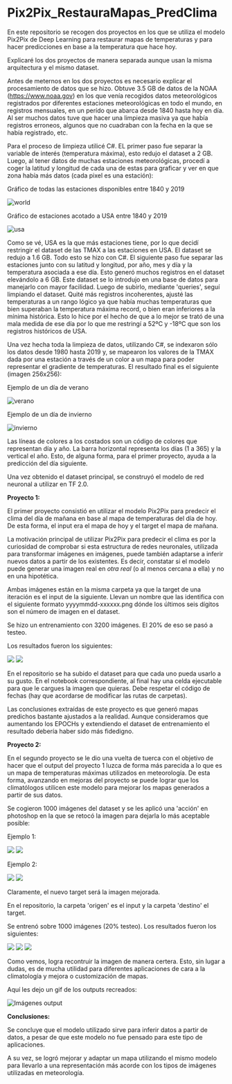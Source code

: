 # Pix2Pix_RestauraMapas_PredClima
En este repositorio se recogen dos proyectos en los que se utiliza el modelo Pix2Pix de Deep Learning para restaurar mapas de temperaturas y para hacer predicciones en base a la temperatura que hace hoy.

Explicaré los dos proyectos de manera separada aunque usan la misma arquitectura y el mismo dataset. 

Antes de meternos en los dos proyectos es necesario explicar el procesamiento de datos que se hizo. Obtuve 3.5 GB de datos de la NOAA (https://www.noaa.gov) en los que venía recogidos datos meteorológicos registrados por diferentes estaciones meteorológicas en todo el mundo, en registros mensuales, en un perído que abarca desde 1840 hasta hoy en día. Al ser muchos datos tuve que hacer una limpieza masiva ya que había registros erroneos, algunos que no cuadraban con la fecha en la que se había registrado, etc. 

Para el proceso de limpieza utilicé C#. EL primer paso fue separar la variable de interés (temperatura máxima), esto redujo el dataset a 2 GB. Luego, al tener datos de muchas estaciones meteorológicas, procedí a coger la latitud y longitud de cada una de estas para graficar y ver en que zona había más datos (cada pixel es una estación):

Gráfico de todas las estaciones disponibles entre 1840 y 2019

![world](https://github.com/abignu/Pix2Pix_RestauraMapas_PredClima/blob/master/images/world.png)

Gráfico de estaciones acotado a USA entre 1840 y 2019

![usa](https://github.com/abignu/Pix2Pix_RestauraMapas_PredClima/blob/master/images/usa.png)

Como se vé, USA es la que más estaciones tiene, por lo que decidí restringir el dataset de las TMAX a las estaciones en USA. El dataset se redujo a 1.6 GB. Todo esto se hizo con C#. El siguiente paso fue separar las estaciones junto con su latitud y longitud, por año, mes y día y la temperatura asociada a ese día. Esto generó muchos registros en el dataset elevándolo a 6 GB. Este dataset se lo introdujo en una base de datos para manejarlo con mayor facilidad. Luego de subirlo, mediante 'queries', seguí limpiando el dataset. Quité más registros incoherentes, ajusté las temperaturas a un rango lógico ya que había muchas temperaturas que bien superaban la temperatura máxima record, o bien eran inferiores a la mínima histórica. Esto lo hice por el hecho de que a lo mejor se trató de una mala medida de ese día por lo que me restringí a 52ºC y -18ºC que son los registros históricos de USA. 

Una vez hecha toda la limpieza de datos, utilizando C#, se indexaron sólo los datos desde 1980 hasta 2019 y, se mapearon los valores de la TMAX dada por una estación a través de un color a un mapa para poder representar el gradiente de temperaturas. El resultado final es el siguiente (imagen 256x256):

Ejemplo de un día de verano

![verano](https://github.com/abignu/Pix2Pix_RestauraMapas_PredClima/blob/master/images/19890805-003504.png?raw=true)

Ejemplo de un día de invierno

![invierno](https://github.com/abignu/Pix2Pix_RestauraMapas_PredClima/blob/master/images/19891221-003642.png?raw=true)

Las líneas de colores a los costados son un código de colores que representan día y año. La barra horizontal representa los días (1 a 365) y la vertical el año. Esto, de alguna forma, para el primer proyecto, ayuda a la predicción del día siguiente. 

Una vez obtenido el dataset principal, se construyó el modelo de red neuronal a utilizar en TF 2.0. 

**Proyecto 1:**

El primer proyecto consistió en utilizar el modelo Pix2Pix para predecir el clima del día de mañana en base al mapa de temperaturas del día de hoy. De esta forma, el input era el mapa de hoy y el target el mapa de mañana. 

La motivación principal de utilizar Pix2Pix para predecir el clima es por la curiosidad de comprobar si esta estructura de redes neuronales, utilizada para transformar imágenes en imágenes, puede también adaptarse a inferir nuevos datos a partir de los existentes.
Es decir, constatar si el modelo puede generar una imagen real en *otra real* (o al menos cercana a ella) y no en una hipotética.

Ambas imágenes están en la misma carpeta ya que la target de una iteración es el input de la siguiente. Llevan un nombre que las identifica con el siguiente formato yyyymmdd-xxxxxx.png dónde los últimos seis dígitos son el número de imagen en el dataset. 

Se hizo un entrenamiento con 3200 imágenes. El 20% de eso se pasó a testeo. 

Los resultados fueron los siguientes:

![](https://github.com/abignu/Pix2Pix_RestauraMapas_PredClima/blob/master/images/resultados_proyecto1/result1.jpg)
![](https://github.com/abignu/Pix2Pix_RestauraMapas_PredClima/blob/master/images/resultados_proyecto1/result2.jpg)

En el repositorio se ha subido el dataset para que cada uno pueda usarlo a su gusto. En el notebook correspondiente, al final hay una celda ejecutable para que le cargues la imagen que quieras. Debe respetar el código de fechas (hay que acordarse de modificar las rutas de carpetas). 

Las conclusiones extraídas de este proyecto es que generó mapas predichos bastante ajustados a la realidad. Aunque consideramos que aumentando los EPOCHs y extendiendo el dataset de entrenamiento el resultado debería haber sido más fidedigno. 

**Proyecto 2:**

En el segundo proyecto se le dio una vuelta de tuerca con el objetivo de hacer que el output del proyecto 1 luzca de forma más parecida a lo que es un mapa de temperaturas máximas utilizados en meteorología. De esta forma, avanzando en mejoras del proyecto se puede lograr que los climatólogos utilicen este modelo para mejorar los mapas generados a partir de sus datos. 

Se cogieron 1000 imágenes del dataset y se les aplicó una 'acción' en photoshop en la que se retocó la imagen para dejarla lo más aceptable posible:

Ejemplo 1:

![](https://github.com/abignu/Pix2Pix_RestauraMapas_PredClima/blob/master/images/19800627-000178-origen.png?raw=true)
![](https://github.com/abignu/Pix2Pix_RestauraMapas_PredClima/blob/master/images/19800627-000178.png?raw=true)

Ejemplo 2:

![](https://github.com/abignu/Pix2Pix_RestauraMapas_PredClima/blob/master/images/19800109-000008-origen.png?raw=true)
![](https://github.com/abignu/Pix2Pix_RestauraMapas_PredClima/blob/master/images/19800109-000008.png?raw=true)

Claramente, el nuevo target será la imagen mejorada. 

En el repositorio, la carpeta 'origen' es el input y la carpeta 'destino' el target. 

Se entrenó sobre 1000 imágenes (20% testeo). Los resultados fueron los siguientes:

![](https://github.com/abignu/Pix2Pix_RestauraMapas_PredClima/blob/master/images/resultados_proyecto2/result1.jpg)
![](https://github.com/abignu/Pix2Pix_RestauraMapas_PredClima/blob/master/images/resultados_proyecto2/result2.jpg)
![](https://github.com/abignu/Pix2Pix_RestauraMapas_PredClima/blob/master/images/resultados_proyecto2/result3.jpg)

Como vemos, logra recontruir la imagen de manera certera. Esto, sin lugar a dudas, es de mucha utilidad para diferentes aplicaciones de cara a la climatología y mejora o customización de mapas. 

Aquí les dejo un gif de los outputs recreados:

![Imágenes output](https://github.com/abignu/Pix2Pix_RestauraMapas_PredClima/blob/master/images/gif_invierno_img_corregidas.gif)

**Conclusiones:** 

Se concluye que el modelo utilizado sirve para inferir datos a partir de datos, a pesar de que este modelo no fue pensado para este tipo de aplicaciones.

A su vez, se logró mejorar y adaptar un mapa utilizando el mismo modelo para llevarlo a una representación más acorde con los tipos de imágenes utilizadas en meteorología.

